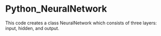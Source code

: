 # Python_NeuralNetwork
This code creates a class NeuralNetwork which consists of three layers: input, hidden, and output. 
